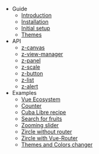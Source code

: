 - Guide
  - [Introduction](?id=introduction)
  - [Installation](?id=installation)
  - [Initial setup](?id=initial-setup-and-starter-templates)
  - [Themes](?id=themes-and-colors)
- API
  - [z-canvas](?id=z-canvas)
  - [z-view-manager](?id=z-view-manager)
  - [z-panel](?id=z-panel)
  - [z-scale](?id=z-scale)
  - [z-button](?id=z-button)
  - [z-list](?id=z-list)
  - [z-alert](?id=z-alert)
- Examples
  - [Vue Ecosystem](?id=quick-examples)
  - [Counter](?id=counter)
  - [Cuba Libre recipe](?id=cuba-libre-recipe)
  - [Search for fruits](?id=search-for-fruits)
  - [Zooming slider](?id=zooming-slider)
  - [Zircle without router](?id=zircle-without-router)
  - [Zircle with Vue-Router](?id=zircle-with-vue-router)
  - [Themes and Colors changer](?id=themes-and-colors-changer)